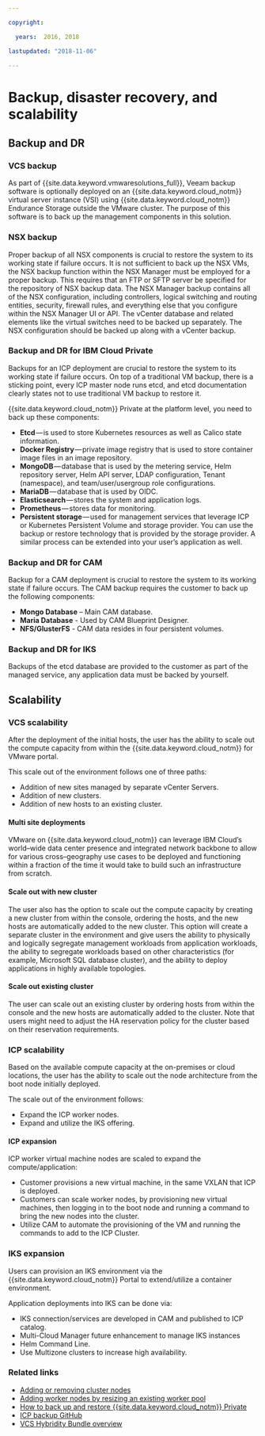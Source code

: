 ```yaml
---

copyright:

  years:  2016, 2018

lastupdated: "2018-11-06"

---
```


# Backup, disaster recovery, and scalability

## Backup and DR

###	VCS backup

As part of {{site.data.keyword.vmwaresolutions_full}}, Veeam backup software is optionally deployed on an {{site.data.keyword.cloud_notm}} virtual server instance (VSI) using {{site.data.keyword.cloud_notm}} Endurance Storage outside the VMware cluster. The purpose of this software is to back up the management components in this solution.

### NSX backup

Proper backup of all NSX components is crucial to restore the system to its working state if failure occurs. It is not sufficient to back up the NSX VMs, the NSX backup function within the NSX Manager must be employed for a proper backup. This requires that an FTP or SFTP server be specified for the repository of NSX backup data.
The NSX Manager backup contains all of the NSX configuration, including controllers, logical switching and routing entities, security, firewall rules, and everything else that you configure within the NSX Manager UI or API. The vCenter database and related elements like the virtual switches need to be backed up separately. The NSX configuration should be backed up along with a vCenter backup.

###	Backup and DR for IBM Cloud Private

Backups for an ICP deployment are crucial to restore the system to its working state if failure occurs. On top of a traditional VM backup, there is a sticking point, every ICP master node runs etcd, and etcd documentation clearly states not to use traditional VM backup to restore it.

{{site.data.keyword.cloud_notm}} Private at the platform level, you need to back up these components:

-	**Etcd** — is used to store Kubernetes resources as well as Calico state information.
-	**Docker Registry** — private image registry that is used to store container image files in an image repository.
-	**MongoDB** — database that is used by the metering service, Helm repository server, Helm API server, LDAP configuration, Tenant (namespace), and team/user/usergroup role configurations.
-	**MariaDB** — database that is used by OIDC.
-	**Elasticsearch** — stores the system and application logs.
-	**Prometheus** — stores data for monitoring.
-	**Persistent storage** — used for management services that leverage ICP or Kubernetes Persistent Volume and storage provider. You can use the backup or restore technology that is provided by the storage provider. A similar process can be extended into your user’s application as well.

###	Backup and DR for CAM
Backup for a CAM deployment is crucial to restore the system to its working state if failure occurs. The CAM backup requires the customer to back up the following components:
-	**Mongo Database** – Main CAM database.
-	**Maria Database** - Used by CAM Blueprint Designer.
-	**NFS/GlusterFS** - CAM data resides in four persistent volumes.

### Backup and DR for IKS
Backups of the etcd database are provided to the customer as part of the managed service, any application data must be backed by yourself.

## Scalability

### VCS scalability

After the deployment of the initial hosts, the user has the ability to scale out the compute capacity from within the {{site.data.keyword.cloud_notm}} for VMware portal.

This scale out of the environment follows one of three paths:
- Addition of new sites managed by separate vCenter Servers.
- Addition of new clusters.
- Addition of new hosts to an existing cluster.

####	Multi site deployments
VMware on {{site.data.keyword.cloud_notm}} can leverage IBM Cloud’s world–wide data center presence and integrated network backbone to allow for various cross–geography use cases to be deployed and functioning within a fraction of the time it would take to build such an infrastructure from scratch.

####	Scale out with new cluster
The user also has the option to scale out the compute capacity by creating a new cluster from within the console, ordering the hosts, and the new hosts are automatically added to the new cluster. This option will create a separate cluster in the environment and give users the ability to physically and logically segregate management workloads from application workloads, the ability to segregate workloads based on other characteristics (for example, Microsoft SQL database cluster), and the ability to deploy applications in highly available topologies.

####	Scale out existing cluster
The user can scale out an existing cluster by ordering hosts from within the console and the new hosts are automatically added to the cluster. Note that users might need to adjust the HA reservation policy for the cluster based on their reservation requirements.

### ICP scalability
Based on the available compute capacity at the on-premises or cloud locations, the user has the ability to scale out the node architecture from the boot node initially deployed.

The scale out of the environment follows:
- Expand the ICP worker nodes.
- Expand and utilize the IKS offering.

####	ICP expansion
ICP worker virtual machine nodes are scaled to expand the compute/application:
  - Customer provisions a new virtual machine, in the same VXLAN that ICP is deployed.
  - Customers can scale worker nodes, by provisioning new virtual machines, then logging in to the boot node and running a command to bring the new nodes into the cluster.
  - Utilize CAM to automate the provisioning of the VM and running the commands to add to the ICP Cluster.


###  IKS expansion
Users can provision an IKS environment via the {{site.data.keyword.cloud_notm}} Portal to extend/utilize a container environment.

Application deployments into IKS can be done via:
- IKS connection/services are developed in CAM and published to ICP catalog.
- Multi-Cloud Manager future enhancement to manage IKS instances
- Helm Command Line.
- Use Multizone clusters to increase high availability.

### Related links
* [Adding or removing cluster nodes](https://www.ibm.com/support/knowledgecenter/en/SSBS6K_2.1.0.3/installing/modify_cluster.html)
* [Adding worker nodes by resizing an existing worker pool](../../../../containers/cs_clusters.html#resize_pool)
* [How to back up and restore {{site.data.keyword.cloud_notm}} Private](https://medium.com/ibm-cloud/how-to-backup-and-restore-ibm-cloud-private-part-1-b6300dc1d7d8)
* [ICP backup GitHub](https://github.com/ibm-cloud-architecture/icp-backup/)
* [VCS Hybridity Bundle overview](../vcs/vcs-hybridity-intro.html)
